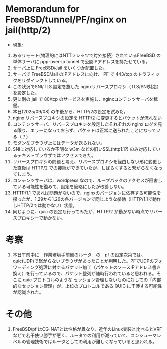 # Memorandum for FreeBSD/tunnel/PF/nginx on jail(http/2) 


* 現象:

1. あるリモート(物理的にはNTTフレッツで対外接続）されているFreeBSD の 単体サーバに ppp-over-ip tunnel で公開IPアドレスを持たせている。
1. サーバ上に FreeBSD/Jail をいくつか配置した。
1. サーバで FreeBSD/Jail のIPアドレスに向け、 PF で 443/tcp のトラフィックをリダイレクトしている。
1. この状況でSNI/TLS 設定を施した nginxリバースプロキシ（TLS/SNI対応）を設定した。
1. 更に別の jail で 80/tcp のサービスを実施し、nginxコンテンツサーバを稼働。
1. 本日(2025/09/08) の午後から、HTTP/2の設定を試みた。
1. nginx リバースプロキシの設定を HTTP/2 に変更するとパケットが流れない
1. コンテンツサーバ、リバースプロキシを設定したそれぞれの nginx ログを見る限り、エラーになっておらず、パケットは正常に送られたことになっている（？）
1. モダンなブラウザ上にはデータが送られない。
1. SNIに対応しているか不明な w3m などの旧いSSL(http1.1?) のみ対応しているテキストブラウザではアクセスできた。
1. リバースプロキシの問題と考え、リバースプロキシを経由しない形に変更した直後は HTTP/2 での接続ができていたが、しばらくすると繋がらなくなってしまう。
1. コンテンツサーバは、wordpress なので、ループバックのアクセスが阻害している可能性を鑑みて、設定を簡略にしたが改善しない。
1. HTTP/1.1 であれば問題がないので、nginxのバージョンに依存する可能性を探ったが、1.29から1.26の各バージョンで同じような挙動（HTTP/1.1で動作しHTTP/2では動かない）状態。
1. 同じように、quic の設定も行ってみたが、HTTP/2 が動かない時点でリバースプロキシーで動かない。

# 考察
1. 本日午前中に　作業環境手前側のルータ　の　pf の設定次第では、quic(UDP)で繋がらないブラウザがあったことが判明した。PFでUDPのフォワーディング処理に対するパケット加工（パケットのソースIPアドレス書き換え）を行っているので、パケット整列が随時行われていると思われる。そこに quic プロトコルのような セッション管理しないものに対しての「内部的なセッション管理」が、上位のプロトコルである QUIC に干渉する可能性が認識された。
# その他
1. FreeBSD/pf はCG-NATとは性格が異なり、近年のLinux実装と比べるとVRFなどで若干使い勝手が悪く、ルータでの利用が減っていて、コンシューマレベルの管理技術ではルータとしての利用が難しくなっていると思われる。

